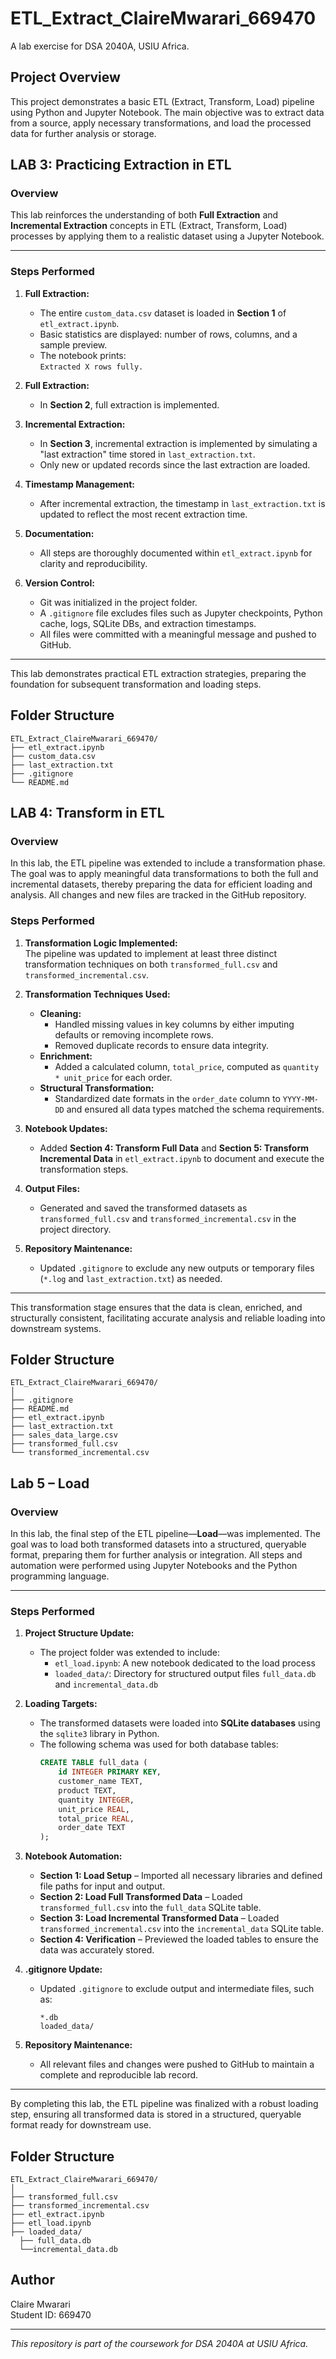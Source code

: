 # ETL_Extract_ClaireMwarari_669470
A lab exercise for DSA 2040A, USIU Africa.

## Project Overview

This project demonstrates a basic ETL (Extract, Transform, Load) pipeline using Python and Jupyter Notebook. The main objective was to extract data from a source, apply necessary transformations, and load the processed data for further analysis or storage.

## LAB 3: Practicing Extraction in ETL

### Overview

This lab reinforces the understanding of both **Full Extraction** and **Incremental Extraction** concepts in ETL (Extract, Transform, Load) processes by applying them to a realistic dataset using a Jupyter Notebook.

---

### Steps Performed

1. **Full Extraction:**
   - The entire `custom_data.csv` dataset is loaded in **Section 1** of `etl_extract.ipynb`.
   - Basic statistics are displayed: number of rows, columns, and a sample preview.
   - The notebook prints:  
     `Extracted X rows fully.`

2. **Full Extraction:**
   - In **Section 2**, full extraction is implemented.

2. **Incremental Extraction:**
   - In **Section 3**, incremental extraction is implemented by simulating a "last extraction" time stored in `last_extraction.txt`.
   - Only new or updated records since the last extraction are loaded.

4. **Timestamp Management:**
   - After incremental extraction, the timestamp in `last_extraction.txt` is updated to reflect the most recent extraction time.

5. **Documentation:**
   - All steps are thoroughly documented within `etl_extract.ipynb` for clarity and reproducibility.

6. **Version Control:**
   - Git was initialized in the project folder.
   - A `.gitignore` file excludes files such as Jupyter checkpoints, Python cache, logs, SQLite DBs, and extraction timestamps.
   - All files were committed with a meaningful message and pushed to GitHub.

---

This lab demonstrates practical ETL extraction strategies, preparing the foundation for subsequent transformation and loading steps.

## Folder Structure

```
ETL_Extract_ClaireMwarari_669470/
├── etl_extract.ipynb         
├── custom_data.csv           
├── last_extraction.txt       
├── .gitignore                
└── README.md                 

```



## LAB 4: Transform in ETL

### Overview

In this lab, the ETL pipeline was extended to include a transformation phase. The goal was to apply meaningful data transformations to both the full and incremental datasets, thereby preparing the data for efficient loading and analysis. All changes and new files are tracked in the GitHub repository.

### Steps Performed

1. **Transformation Logic Implemented:**  
   The pipeline was updated to implement at least three distinct transformation techniques on both `transformed_full.csv` and `transformed_incremental.csv`.

2. **Transformation Techniques Used:**
   - **Cleaning:**  
     - Handled missing values in key columns by either imputing defaults or removing incomplete rows.
     - Removed duplicate records to ensure data integrity.
   - **Enrichment:**  
     - Added a calculated column, `total_price`, computed as `quantity * unit_price` for each order.
   - **Structural Transformation:**  
     - Standardized date formats in the `order_date` column to `YYYY-MM-DD` and ensured all data types matched the schema requirements.

3. **Notebook Updates:**  
   - Added **Section 4: Transform Full Data** and **Section 5: Transform Incremental Data** in `etl_extract.ipynb` to document and execute the transformation steps.

4. **Output Files:**  
   - Generated and saved the transformed datasets as `transformed_full.csv` and `transformed_incremental.csv` in the project directory.

5. **Repository Maintenance:**  
   - Updated `.gitignore` to exclude any new outputs or temporary files (`*.log` and `last_extraction.txt`) as needed.

---

This transformation stage ensures that the data is clean, enriched, and structurally consistent, facilitating accurate analysis and reliable loading into downstream systems.

## Folder Structure

```
ETL_Extract_ClaireMwarari_669470/
│
├── .gitignore
├── README.md
├── etl_extract.ipynb
├── last_extraction.txt
├── sales_data_large.csv
├── transformed_full.csv
└── transformed_incremental.csv
```



## Lab 5 – Load

### Overview

In this lab, the final step of the ETL pipeline—**Load**—was implemented. The goal was to load both transformed datasets into a structured, queryable format, preparing them for further analysis or integration. All steps and automation were performed using Jupyter Notebooks and the Python programming language.

---

### Steps Performed

1. **Project Structure Update:**
   - The project folder was extended to include:
     - `etl_load.ipynb`: A new notebook dedicated to the load process
     - `loaded_data/`: Directory for structured output files `full_data.db` and `incremental_data.db`

2. **Loading Targets:**
   - The transformed datasets were loaded into **SQLite databases** using the `sqlite3` library in Python.
   - The following schema was used for both database tables:
     ```sql
     CREATE TABLE full_data (
         id INTEGER PRIMARY KEY,
         customer_name TEXT,
         product TEXT,
         quantity INTEGER,
         unit_price REAL,
         total_price REAL,
         order_date TEXT
     );
     ```

3. **Notebook Automation:**
   - **Section 1: Load Setup** – Imported all necessary libraries and defined file paths for input and output.
   - **Section 2: Load Full Transformed Data** – Loaded `transformed_full.csv` into the `full_data` SQLite table.
   - **Section 3: Load Incremental Transformed Data** – Loaded `transformed_incremental.csv` into the `incremental_data` SQLite table.
   - **Section 4: Verification** – Previewed the loaded tables to ensure the data was accurately stored.

4. **.gitignore Update:**
   - Updated `.gitignore` to exclude output and intermediate files, such as:
     ```
     *.db
     loaded_data/
     ```

5. **Repository Maintenance:**
   - All relevant files and changes were pushed to GitHub to maintain a complete and reproducible lab record.

---

By completing this lab, the ETL pipeline was finalized with a robust loading step, ensuring all transformed data is stored in a structured, queryable format ready for downstream use.

## Folder Structure

```
ETL_Extract_ClaireMwarari_669470/
│
├── transformed_full.csv
├── transformed_incremental.csv
├── etl_extract.ipynb
├── etl_load.ipynb
├── loaded_data/
  ├── full_data.db
  └──incremental_data.db

```


## Author

Claire Mwarari  
Student ID: 669470

---

*This repository is part of the coursework for DSA 2040A at USIU Africa.*